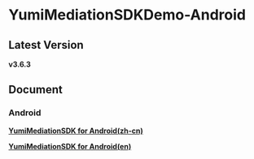 # YumiMediationSDKDemo-Android

## Latest Version

**v3.6.3**

## Document

### Android

[**YumiMediationSDK for Android(zh-cn)**](https://github.com/yumimobi/YumiMobileSDKDemo-Android/blob/master/docs/YumiMediationSDK%20for%20Android(zh-cn).md)

[**YumiMediationSDK for Android(en)**](https://github.com/yumimobi/YumiMobileSDKDemo-Android/blob/master/docs/YumiMediationSDK%20for%20Android(en).md)

